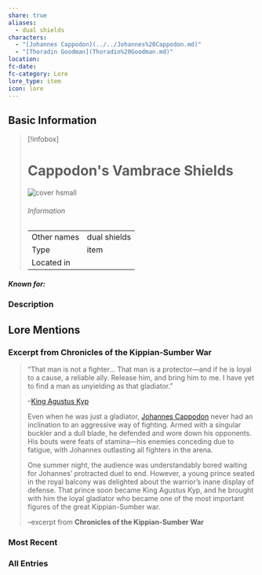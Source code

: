 ```yaml
---
share: true
aliases:
  - dual shields
characters:
  - "[Johannes Cappodon](../../Johannes%20Cappodon.md)"
  - "[Thoradin Goodman](Thoradin%20Goodman.md)"
location: 
fc-date: 
fc-category: Lore
lore_type: item
icon: lore
---
```

## Basic Information
> [!infobox]
> # Cappodon's Vambrace Shields
> ![cover hsmall](../zzz_attachments/Cappodon's%20Vambrace%20Shields.png)
> ###### Information
> |   |  |
> | ---- | ---- |
> | Other names | dual shields|
> | Type|item|
> | Located in | |
##### Known for:
### Description
## Lore Mentions
### Excerpt from **Chronicles of the Kippian-Sumber War**
>“That man is not a fighter… That man is a protector—and if he is loyal to a cause, a reliable ally. Release him, and bring him to me. I have yet to find a man as unyielding as that gladiator.”
>
>–[King Agustus Kyp](../../Agustus%20Kyp.md)
>
>
>Even when he was just a gladiator, [Johannes Cappodon](../../Johannes%20Cappodon.md) never had an inclination to an aggressive way of fighting. Armed with a singular buckler and a dull blade, he defended and wore down his opponents. His bouts were feats of stamina—his enemies conceding due to fatigue, with Johannes outlasting all fighters in the arena.
>
>One summer night, the audience was understandably bored waiting for Johannes’ protracted duel to end. However, a young prince seated in the royal balcony was delighted about the warrior’s inane display of defense. That prince soon became King Agustus Kyp, and he brought with him the loyal gladiator who became one of the most important figures of the great Kippian-Sumber war.
>
>–excerpt from **Chronicles of the Kippian-Sumber War**
### Most Recent

### All Entries
